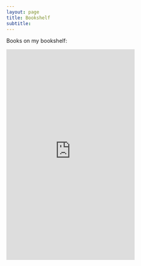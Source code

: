 ```yaml
---
layout: page
title: Bookshelf
subtitle: 
---
```


Books on my bookshelf:

<iframe type="text/html" width="336" height="550" frameborder="0" allowfullscreen style="max-width:100%" src="https://lesen.amazon.de/kp/card?asin=B075X4LT6K&preview=inline&linkCode=kpe&ref_=cm_sw_r_kb_dp_8j8QAb678HVVJ" ></iframe>